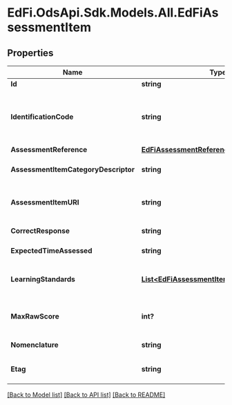 # EdFi.OdsApi.Sdk.Models.All.EdFiAssessmentItem
## Properties

Name | Type | Description | Notes
------------ | ------------- | ------------- | -------------
**Id** | **string** |  | 
**IdentificationCode** | **string** | A unique number or alphanumeric code assigned to a space, room, site, building, individual, organization, program, or institution by a school, school system, state, or other agency or entity. | 
**AssessmentReference** | [**EdFiAssessmentReference**](EdFiAssessmentReference.md) |  | 
**AssessmentItemCategoryDescriptor** | **string** | Category or type of the AssessmentItem. For example:          Multiple choice          Analytic          Prose          ... | [optional] 
**AssessmentItemURI** | **string** | The URI (typical a URL) pointing to the entry in an assessment item bank, which describes this content item. | [optional] 
**CorrectResponse** | **string** | The correct response for the AssessmentItem. | [optional] 
**ExpectedTimeAssessed** | **string** | The duration of time allotted for the AssessmentItem. | [optional] 
**LearningStandards** | [**List&lt;EdFiAssessmentItemLearningStandard&gt;**](EdFiAssessmentItemLearningStandard.md) | An unordered collection of assessmentItemLearningStandards. LearningStandard tested by this item. | [optional] 
**MaxRawScore** | **int?** | The maximum raw score achievable across all assessment items that are correct and scored at the maximum. | [optional] 
**Nomenclature** | **string** | Reflects the specific nomenclature used for AssessmentItem. | [optional] 
**Etag** | **string** | A unique system-generated value that identifies the version of the resource. | [optional] 

[[Back to Model list]](../README.md#documentation-for-models) [[Back to API list]](../README.md#documentation-for-api-endpoints) [[Back to README]](../README.md)


